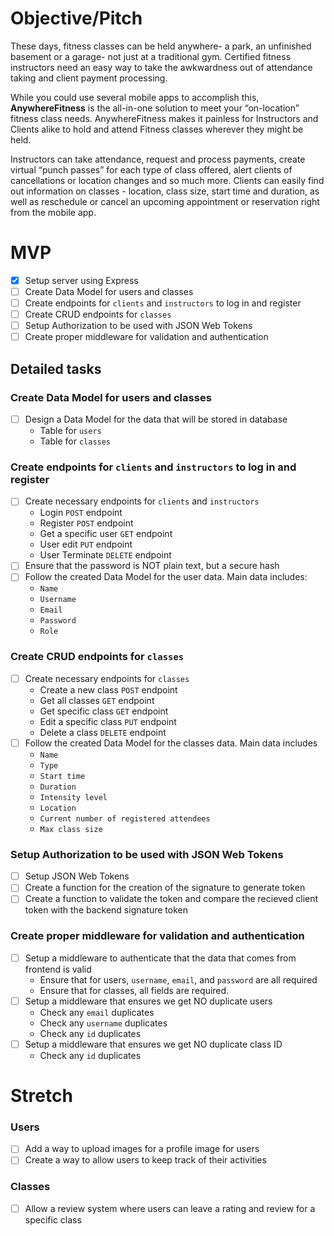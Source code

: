 # Objective/Pitch

These days, fitness classes can be held anywhere- a park, an unfinished basement or a garage- not just at a traditional gym. Certified fitness instructors need an easy way to take the awkwardness out of attendance taking and client payment processing.

While you could use several mobile apps to accomplish this, **AnywhereFitness** is the all-in-one solution to meet your “on-location” fitness class needs. AnywhereFitness makes it painless for Instructors and Clients alike to hold and attend Fitness classes wherever they might be held.

Instructors can take attendance, request and process payments, create virtual “punch passes” for each type of class offered, alert clients of cancellations or location changes and so much more. Clients can easily find out information on classes - location, class size, start time and duration, as well as reschedule or cancel an upcoming appointment or reservation right from the mobile app.

# MVP

- [x] Setup server using Express
- [ ] Create Data Model for users and classes
- [ ] Create endpoints for `clients` and `instructors` to log in and register
- [ ] Create CRUD endpoints for `classes`
- [ ] Setup Authorization to be used with JSON Web Tokens
- [ ] Create proper middleware for validation and authentication

## Detailed tasks

### Create Data Model for users and classes

- [ ] Design a Data Model for the data that will be stored in database
  - Table for `users`
  - Table for `classes`

### Create endpoints for `clients` and `instructors` to log in and register

- [ ] Create necessary endpoints for `clients` and `instructors`
  - Login `POST` endpoint
  - Register `POST` endpoint
  - Get a specific user `GET` endpoint
  - User edit `PUT` endpoint
  - User Terminate `DELETE` endpoint
- [ ] Ensure that the password is NOT plain text, but a secure hash
- [ ] Follow the created Data Model for the user data. Main data includes:
  - `Name`
  - `Username`
  - `Email`
  - `Password`
  - `Role`

### Create CRUD endpoints for `classes`

- [ ] Create necessary endpoints for `classes`
  - Create a new class `POST` endpoint
  - Get all classes `GET` endpoint
  - Get specific class `GET` endpoint
  - Edit a specific class `PUT` endpoint
  - Delete a class `DELETE` endpoint
- [ ] Follow the created Data Model for the classes data. Main data includes
  - `Name`
  - `Type`
  - `Start time`
  - `Duration`
  - `Intensity level`
  - `Location`
  - `Current number of registered attendees`
  - `Max class size`

### Setup Authorization to be used with JSON Web Tokens

- [ ] Setup JSON Web Tokens
- [ ] Create a function for the creation of the signature to generate token
- [ ] Create a function to validate the token and compare the recieved client token with the backend signature token

### Create proper middleware for validation and authentication

- [ ] Setup a middleware to authenticate that the data that comes from frontend is valid
  - Ensure that for users, `username`, `email`, and `password` are all required
  - Ensure that for classes, all fields are required.
- [ ] Setup a middleware that ensures we get NO duplicate users
  - Check any `email` duplicates
  - Check any `username` duplicates
  - Check any `id` duplicates
- [ ] Setup a middleware that ensures we get NO duplicate class ID
  - Check any `id` duplicates

# Stretch

### Users

- [ ] Add a way to upload images for a profile image for users
- [ ] Create a way to allow users to keep track of their activities

### Classes

- [ ] Allow a review system where users can leave a rating and review for a specific class
